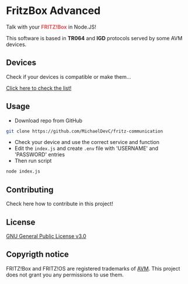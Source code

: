 # FritzBox Advanced

Talk with your <span style="color: #ed4e4e; font-weight: bold">FRITZ!Box</span> in Node.JS!

This software is based in **TR064** and **IGD** protocols served by some AVM devices.

## Devices

Check if your devices is compatible or make them...

[Click here to check the list!](./Devices.md)

## Usage

- Download repo from GitHub
```bash
git clone https://github.com/MichaelDevC/fritz-communication
```
- Check your device and use the correct service and function
- Edit the `index.js` and create `.env` file with 'USERNAME' and 'PASSWORD' entries
- Then run script
```bash
node index.js
```

## Contributing

Check here how to contribute in this project!

## License

[GNU General Public License v3.0](./LICENSE)

## Copyrigth notice

FRITZ!Box and FRITZ!OS are registered trademarks of [AVM](https://avm.de/). This project does not grant you any permissions to use them.
